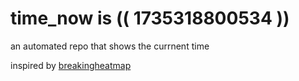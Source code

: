 # time_now is (( 1735318800534 ))

an automated repo that shows the currnent time

inspired by [breakingheatmap](https://github.com/breakingheatmap/breakingheatmap)